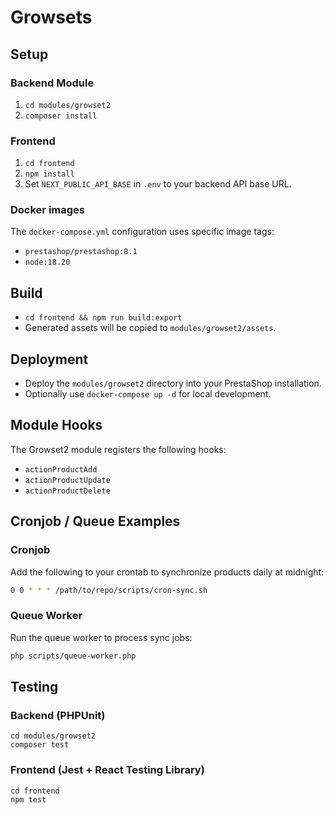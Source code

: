 # Growsets

## Setup

### Backend Module
1. `cd modules/growset2`
2. `composer install`

### Frontend
1. `cd frontend`
2. `npm install`
3. Set `NEXT_PUBLIC_API_BASE` in `.env` to your backend API base URL.

### Docker images
The `docker-compose.yml` configuration uses specific image tags:

- `prestashop/prestashop:8.1`
- `node:18.20`

## Build

- `cd frontend && npm run build:export`
- Generated assets will be copied to `modules/growset2/assets`.

## Deployment

- Deploy the `modules/growset2` directory into your PrestaShop installation.
- Optionally use `docker-compose up -d` for local development.

## Module Hooks

The Growset2 module registers the following hooks:

- `actionProductAdd`
- `actionProductUpdate`
- `actionProductDelete`

## Cronjob / Queue Examples

### Cronjob
Add the following to your crontab to synchronize products daily at midnight:

```bash
0 0 * * * /path/to/repo/scripts/cron-sync.sh
```

### Queue Worker
Run the queue worker to process sync jobs:

```bash
php scripts/queue-worker.php
```

## Testing

### Backend (PHPUnit)

```
cd modules/growset2
composer test
```

### Frontend (Jest + React Testing Library)

```
cd frontend
npm test
```
